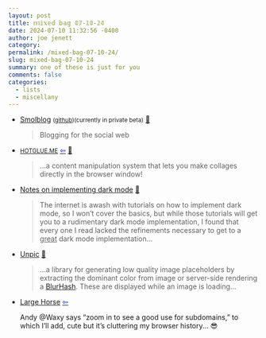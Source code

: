 ```yaml
---
layout: post
title: 𝕞𝕚𝕩𝕖𝕕 𝕓𝕒𝕘 𝟘𝟟-𝟙𝟘-𝟚𝟜
date: 2024-07-10 11:32:56 -0400
author: joe jenett
category: 
permalink: /mixed-bag-07-10-24/
slug: mixed-bag-07-10-24
summary: one of these is just for you
comments: false
categories:
  - lists
  - miscellany
---
```

<ul class="links">
	<li><a title="Smolblog" href="https://smolblog.com/">Smolblog</a> <small>(<a href="https://github.com/smolblog/smolblog/">github</a>)</small><small>(currently in private beta)</small> <a href="https://pinboard.in/u:axodys">📌</a><blockquote><p>Blogging for the social web</p></blockquote></li>
	<li><a title="HOTGLUE.ME :: unique tool for web publication & samizdat" href="https://hotglue.me/"><small>HOTGLUE.ME</small></a>  <a title="source" href="https://dwt-archives.joejenett.com/02-22-22/"><span style="color:blue;">&#8678;</span></a> <a href="https://pinboard.in/u:axehandle">📌</a><blockquote><p>...a content manipulation system that lets you make collages directly in the browser window!</p></blockquote></li>
	<li><a title="Notes on implementing dark mode — brandur.org" href="https://brandur.org/fragments/dark-mode-notes">Notes on implementing dark mode</a> <a href="https://pinboard.in/u:tedw">📌</a><blockquote><p>The internet is awash with tutorials on how to implement dark mode, so I won’t cover the basics, but while those tutorials will get you to a rudimentary dark mode implementation, I found that every one I read lacked the refinements necessary to get to a <span style="text-decoration:underline;">great</span> dark mode implementation...</p></blockquote></li>
	<li><a title="Unpic" href="https://unpic-placeholder.netlify.app/">Unpic</a> <a href="https://pinboard.in/u:jshwlkr">📌</a><blockquote><p>...a library for generating low quality image placeholders by extracting the dominant color from image or server-side rendering a <a href="https://blurha.sh/">BlurHash</a>. These are displayed while an image is loading...</p></blockquote></li>
	<li><a title="Large Horse" href="http://large.horse/">Large Horse</a>  <a title="source" href="https://waxy.org/2024/07/large-horse/"><span style="color:blue;">&#8678;</span></a><p>Andy @Waxy says “zoom in to see a good use for subdomains,” to which I’ll add, cute but it’s cluttering my browser history... 😎 </p></li>
</ul><a style="display:none;" href="https://brid.gy/publish/mastodon"><small>(cross-posted to mastodon)</small></a>